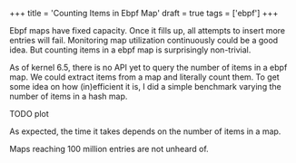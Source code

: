 +++
title = 'Counting Items in Ebpf Map'
draft = true
tags = ['ebpf']
+++

Ebpf maps have fixed capacity. Once it fills up, all attempts to insert more entries will fail. Monitoring map utilization continuously could be a good idea. But counting items in a ebpf map is surprisingly non-trivial.

<!--more-->

As of kernel 6.5, there is no API yet to query the number of items in a ebpf map. We could extract items from a map and literally count them. To get some idea on how (in)efficient it is, I did a simple benchmark varying the number of items in a hash map.

TODO plot

As expected, the time it takes depends on the number of items in a map.

Maps reaching 100 million entries are not unheard of.